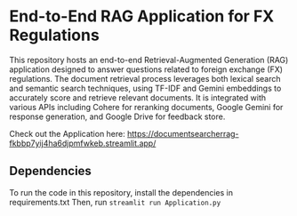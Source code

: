 # End-to-End RAG Application for FX Regulations
This repository hosts an end-to-end Retrieval-Augmented Generation (RAG) application designed to answer questions related to foreign exchange (FX) regulations. 
The document retrieval process leverages both lexical search and semantic search techniques, using TF-IDF and Gemini embeddings to accurately score and retrieve relevant documents.
It is integrated with various APIs including Cohere for reranking documents, Google Gemini for response generation, and Google Drive for feedback store.

Check out the Application here: https://documentsearcherrag-fkbbp7yij4ha6djpmfwkeb.streamlit.app/




## Dependencies
To run the code in this repository, install the dependencies in requirements.txt
Then, run ```streamlit run Application.py```



